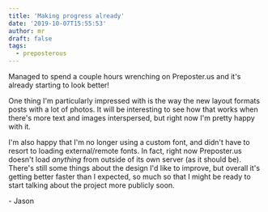 ```yaml
---
title: 'Making progress already'
date: '2019-10-07T15:55:53'
author: mr
draft: false
tags:
  - preposterous
---
```

Managed to spend a couple hours wrenching on Preposter.us and it's already
starting to look better!

One thing I'm particularly impressed with is the way the new layout formats
posts with a lot of photos. It will be interesting to see how that works when
there's more text and images interspersed, but right now I'm pretty happy with
it.

I'm also happy that I'm no longer using a custom font, and didn't have to
resort to loading external/remote fonts. In fact, right now Preposter.us
doesn't load _anything_ from outside of its own server (as it should be).
There's still some things about the design I'd like to improve, but overall
it's getting better faster than I expected, so much so that I might be ready
to start talking about the project more publicly soon.

  

\- Jason


